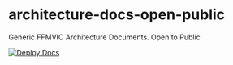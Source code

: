 # architecture-docs-open-public
Generic FFMVIC Architecture Documents. Open to Public

[![Deploy Docs](https://github.com/vic-ffm/architecture-docs-open-public/actions/workflows/deploy.yml/badge.svg)](https://github.com/vic-ffm/architecture-docs-open-public/actions/workflows/deploy.yml)
